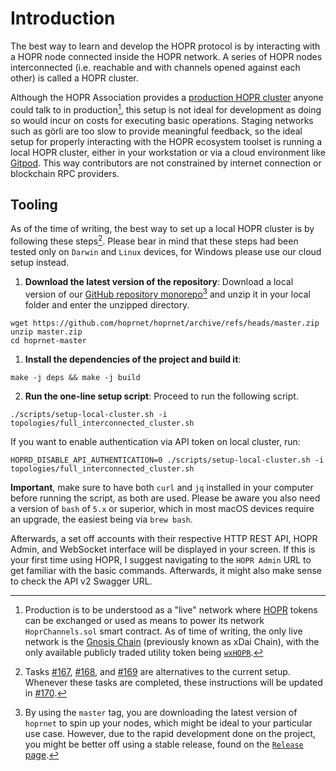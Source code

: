 # Introduction

The best way to learn and develop the HOPR protocol is by interacting with a HOPR node connected inside the HOPR network.
A series of HOPR nodes interconnected (i.e. reachable and with channels opened against each other) is called a HOPR cluster.

Although the HOPR Association provides a [production HOPR cluster](https://status.hoprnet.org/) anyone could talk to in production[^1],
this setup is not ideal for development as doing so would incur on costs for executing basic operations. Staging networks
such as görli are too slow to provide meaningful feedback, so the ideal setup for properly interacting with the HOPR
ecosystem toolset is running a local HOPR cluster, either in your workstation or via a cloud environment like
[Gitpod](https://gitpod.io). This way contributors are not constrained by internet connection or blockchain RPC providers.

## Tooling

As of the time of writing, the best way to set up a local HOPR cluster is by following these steps[^2]. Please bear in mind that these steps
had been tested only on `Darwin` and `Linux` devices, for Windows please use our cloud setup instead.

1. **Download the latest version of the repository**: Download a local version of our [GitHub repository monorepo](https://github.com/hoprnet/hoprnet)[^3]
   and unzip it in your local folder and enter the unzipped directory.

```
wget https://github.com/hoprnet/hoprnet/archive/refs/heads/master.zip
unzip master.zip
cd hoprnet-master
```

1. **Install the dependencies of the project and build it**:

```
make -j deps && make -j build
```

2. **Run the one-line setup script**: Proceed to run the following script.

```
./scripts/setup-local-cluster.sh -i topologies/full_interconnected_cluster.sh
```

If you want to enable authentication via API token on local cluster, run:

```
HOPRD_DISABLE_API_AUTHENTICATION=0 ./scripts/setup-local-cluster.sh -i topologies/full_interconnected_cluster.sh
```

**Important**, make sure to have both `curl` and `jq` installed in your computer before running the script, as both are used.
Please be aware you also need a version of `bash` of `5.x` or superior, which in most macOS devices require an upgrade, the easiest being via `brew bash`.

Afterwards, a set off accounts with their respective HTTP REST API, HOPR Admin, and WebSocket interface will be displayed
in your screen. If this is your first time using HOPR, I suggest navigating to the `HOPR Admin` URL to get familiar with
the basic commands. Afterwards, it might also make sense to check the API v2 Swagger URL.

[^1]:
    Production is to be understood as a "live" network where [HOPR](https://coinmarketcap.com/currencies/hopr/) tokens can
    be exchanged or used as means to power its network `HoprChannels.sol` smart contract. As of time of writing, the only live
    network is the [Gnosis Chain](https://www.xdaichain.com/) (previously known as xDai Chain), with the only available publicly
    traded utility token being [`wxHOPR`](https://blockscout.com/xdai/mainnet/token/0xD4fdec44DB9D44B8f2b6d529620f9C0C7066A2c1/token-transfers).

[^2]:
    Tasks [#167](https://github.com/hoprnet/hopr-devrel/issues/167), [#168](https://github.com/hoprnet/hopr-devrel/issues/168),
    and [#169](https://github.com/hoprnet/hopr-devrel/issues/167) are alternatives to the current setup. Whenever these tasks are
    completed, these instructions will be updated in [#170](https://github.com/hoprnet/hopr-devrel/issues/170).

[^3]:
    By using the `master` tag, you are downloading the latest version of `hoprnet` to spin up your nodes, which might be ideal
    to your particular use case. However, due to the rapid development done on the project, you might be better off using a stable
    release, found on the [`Release` page](https://github.com/hoprnet/hoprnet/releases).
